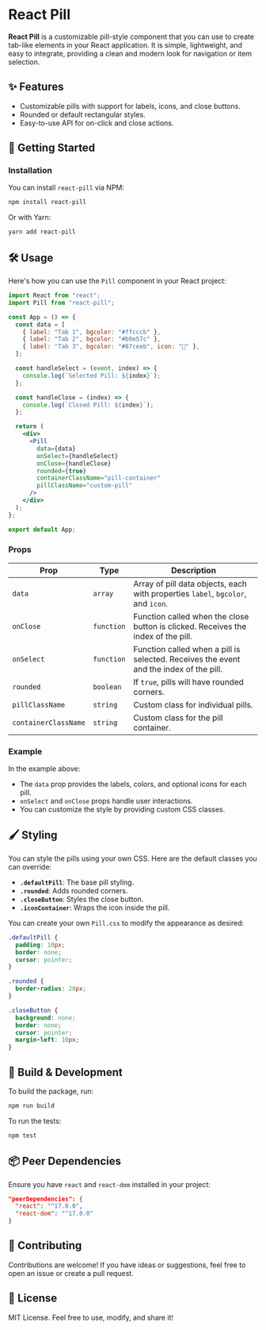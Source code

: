 # React Pill

**React Pill** is a customizable pill-style component that you can use to create tab-like elements in your React application. It is simple, lightweight, and easy to integrate, providing a clean and modern look for navigation or item selection.

## ✨ Features

- Customizable pills with support for labels, icons, and close buttons.
- Rounded or default rectangular styles.
- Easy-to-use API for on-click and close actions.

## 🚀 Getting Started

### Installation

You can install `react-pill` via NPM:

```bash
npm install react-pill
```

Or with Yarn:

```bash
yarn add react-pill
```

## 🛠️ Usage

Here's how you can use the `Pill` component in your React project:

```jsx
import React from "react";
import Pill from "react-pill";

const App = () => {
  const data = [
    { label: "Tab 1", bgcolor: "#ffcccb" },
    { label: "Tab 2", bgcolor: "#b0e57c" },
    { label: "Tab 3", bgcolor: "#87ceeb", icon: "📌" },
  ];

  const handleSelect = (event, index) => {
    console.log(`Selected Pill: ${index}`);
  };

  const handleClose = (index) => {
    console.log(`Closed Pill: ${index}`);
  };

  return (
    <div>
      <Pill
        data={data}
        onSelect={handleSelect}
        onClose={handleClose}
        rounded={true}
        containerClassName="pill-container"
        pillClassName="custom-pill"
      />
    </div>
  );
};

export default App;
```

### Props

| Prop                  | Type        | Description                                                     |
| --------------------- | ----------- | --------------------------------------------------------------- |
| `data`                | `array`     | Array of pill data objects, each with properties `label`, `bgcolor`, and `icon`. |
| `onClose`             | `function`  | Function called when the close button is clicked. Receives the index of the pill. |
| `onSelect`            | `function`  | Function called when a pill is selected. Receives the event and the index of the pill. |
| `rounded`             | `boolean`   | If `true`, pills will have rounded corners.                     |
| `pillClassName`       | `string`    | Custom class for individual pills.                              |
| `containerClassName`  | `string`    | Custom class for the pill container.                            |

### Example

In the example above:
- The `data` prop provides the labels, colors, and optional icons for each pill.
- `onSelect` and `onClose` props handle user interactions.
- You can customize the style by providing custom CSS classes.

## 🖌️ Styling

You can style the pills using your own CSS. Here are the default classes you can override:

- **`.defaultPill`**: The base pill styling.
- **`.rounded`**: Adds rounded corners.
- **`.closeButton`**: Styles the close button.
- **`.iconContainer`**: Wraps the icon inside the pill.

You can create your own `Pill.css` to modify the appearance as desired:

```css
.defaultPill {
  padding: 10px;
  border: none;
  cursor: pointer;
}

.rounded {
  border-radius: 20px;
}

.closeButton {
  background: none;
  border: none;
  cursor: pointer;
  margin-left: 10px;
}
```

## 🔧 Build & Development

To build the package, run:

```bash
npm run build
```

To run the tests:

```bash
npm test
```

## 📦 Peer Dependencies

Ensure you have `react` and `react-dom` installed in your project:

```json
"peerDependencies": {
  "react": "^17.0.0",
  "react-dom": "^17.0.0"
}
```

## 🤝 Contributing

Contributions are welcome! If you have ideas or suggestions, feel free to open an issue or create a pull request.

## 📄 License

MIT License. Feel free to use, modify, and share it!